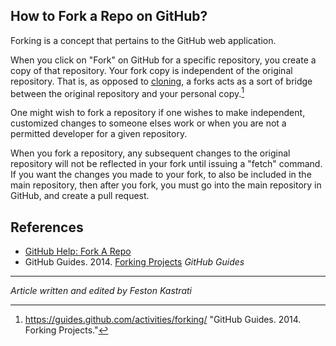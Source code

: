 ## How to Fork a Repo on GitHub?

<!--

- [x] explain what forking is and where it is useful
- [ ] detail how to fork

-->

Forking is a concept that pertains to the GitHub web application.

When you click on "Fork" on GitHub for a specific repository, you create a copy of that repository. Your fork copy is independent of the original repository. That is, as opposed to [cloning](/content/git_cloning.md), a forks acts as a sort of bridge between the original repository and your personal copy.[^git-guides_forking]

One might wish to fork a repository if one wishes to make independent, customized changes to someone elses work or when you are not a permitted developer for a given repository.


When you fork a repository, any subsequent changes to the original repository will not be reflected in your fork until issuing a "fetch" command. If you want the changes you made to your fork, to also be included in the main repository, then after you fork, you must go into the main repository in GitHub, and create a pull request.


<!-- There are several concepts in the above paragraph that could be elaborated in greater detail. -->



## References

* [GitHub Help: Fork A Repo](https://help.github.com/articles/fork-a-repo/)
* GitHub Guides. 2014. [Forking Projects](https://guides.github.com/activities/forking/) *GitHub Guides*

<!-- Add in-line citations to the main content body. -->

[^git-guides_forking]: https://guides.github.com/activities/forking/ "GitHub Guides. 2014. Forking Projects."

---

*Article written and edited by Feston Kastrati*
